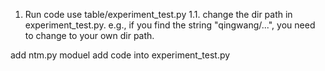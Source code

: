 1. Run code use table/experiment_test.py
 1.1. change the dir path in experiment_test.py. 
      e.g., if you find the string "qingwang/...", you need to change to your own dir path. 

add ntm.py moduel
add code into experiment_test.py
